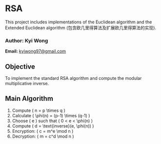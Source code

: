 # RSA
This project includes implementations of the Euclidean algorithm and the Extended Euclidean algorithm (包含欧几里得算法及扩展欧几里得算法的实现).

### Author: Kyi Wong
**Email:** kyiwong97@gmail.com  

## Objective  

To implement the standard RSA algorithm and compute the modular multiplicative inverse.

## Main Algorithm
1. Compute \( n = p \times q \)
2. Calculate \( \phi(n) = (p-1) \times (q-1) \)
3. Choose \( e \) such that \( 0 < e < \phi(n) \)
4. Compute \( d = \text{inverse}(e, \phi(n)) \)
5. Encryption: \( c = m^e \mod n \)
6. Decryption: \( m = c^d \mod n \)